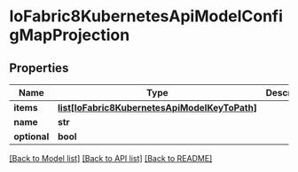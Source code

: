 # IoFabric8KubernetesApiModelConfigMapProjection

## Properties
Name | Type | Description | Notes
------------ | ------------- | ------------- | -------------
**items** | [**list[IoFabric8KubernetesApiModelKeyToPath]**](IoFabric8KubernetesApiModelKeyToPath.md) |  | [optional] 
**name** | **str** |  | [optional] 
**optional** | **bool** |  | [optional] 

[[Back to Model list]](../README.md#documentation-for-models) [[Back to API list]](../README.md#documentation-for-api-endpoints) [[Back to README]](../README.md)

